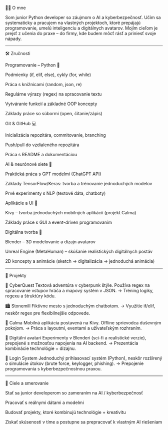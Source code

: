🧑‍💻 O mne

Som junior Python developer so záujmom o AI a kyberbezpečnosť.
Učím sa systematicky a pracujem na vlastných projektoch, ktoré prepájajú programovanie, umelú inteligenciu a digitálnych avatarov. Mojím cieľom je prejsť z učenia do praxe – do firmy, kde budem môcť rásť a priniesť svoje nápady.


---

🛠️ Zručnosti

Programovanie – Python 🐍

Podmienky (if, elif, else), cykly (for, while)

Práca s knižnicami (random, json, re)

Regulárne výrazy (regex) na spracovanie textu

Vytváranie funkcií a základné OOP koncepty

Základy práce so súbormi (open, čítanie/zápis)


Git & GitHub 💻

Inicializácia repozitára, commitovanie, branching

Push/pull do vzdialeného repozitára

Práca s README a dokumentáciou


AI & neurónové siete 🧠

Praktická práca s GPT modelmi (ChatGPT API)

Základy TensorFlow/Keras: tvorba a trénovanie jednoduchých modelov

Prvé experimenty s NLP (textové dáta, chatboty)


Aplikácie a UI 📱

Kivy – tvorba jednoduchých mobilných aplikácií (projekt Calma)

Základy práce s GUI a event-driven programovaním


Digitálna tvorba 🎨

Blender – 3D modelovanie a dizajn avatarov

Unreal Engine (MetaHuman) – skúšanie realistických digitálnych postáv

2D koncepty a animácie (sketch → digitalizácia → jednoduchá animácia)



---

🚀 Projekty

🔮 CyberQuest
Textová adventúra v cyberpunk štýle. Používa regex na spracovanie vstupov hráča a mapový systém v JSON.
→ Tréning logiky, regexu a štruktúry kódu.

🏙️ Stonemill
Fiktívne mesto s jednoduchým chatbotom.
→ Využitie if/elif, neskôr regex pre flexibilnejšie odpovede.

🌱 Calma
Mobilná aplikácia postavená na Kivy. Offline sprievodca duševným pokojom.
→ Práca s layoutmi, eventami a užívateľským rozhraním.

👤 Digitálni avatari
Experimenty v Blenderi (sci-fi a realistické verzie), prepojené s možnosťou napojenia na AI backend.
→ Prezentácia kombinácie technológie + dizajnu.

🔑 Login System
Jednoduchý prihlasovací systém (Python), neskôr rozšírený o simulácie útokov (brute force, keylogger, phishing).
→ Prepojenie programovania s kyberbezpečnostnou praxou.



---

🎯 Ciele a smerovanie

Stať sa junior developerom so zameraním na AI / kyberbezpečnosť

Pracovať s reálnymi dátami a modelmi

Budovať projekty, ktoré kombinujú technológie + kreativitu

Získať skúsenosti v tíme a postupne sa prepracovať k vlastným AI riešeniam

